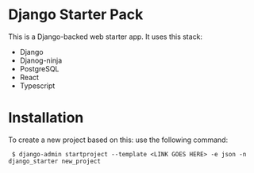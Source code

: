 # Django Starter Pack
This is a Django-backed web starter app.
It uses this stack:
- Django
- Djanog-ninja
- PostgreSQL
- React
- Typescript

# Installation
To create a new project based on this: use the following command:
```
 $ django-admin startproject --template <LINK GOES HERE> -e json -n django_starter new_project
```
